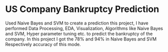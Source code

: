 # US Company Bankruptcy Prediction
Used Naive Bayes and SVM to create a prediction this project, I have performed Data Processing, EDA, Visualization, Algorithms like Naive Bayes and SVM, Hyper parameter tuning etc. to predict the bankruptcy of the company. In this project I got the 78% and 94% in Naive Bayes and SVM Respectively accuracy of this mode.
